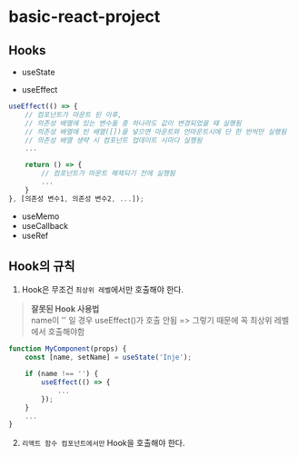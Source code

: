 # basic-react-project

## Hooks
- useState

- useEffect

``` javascript
useEffect(() => {
    // 컴포넌트가 마운트 된 이후,
    // 의존성 배열에 있는 변수들 중 하나라도 값이 변경되었을 때 실행됨
    // 의존성 배열에 빈 배열([])을 넣으면 마운트와 언마운트시에 단 한 번씩만 실행됨
    // 의존성 배열 생략 시 컴포넌트 업데이트 시마다 실행됨
    ...

    return () => {
        // 컴포넌트가 마운트 해제되기 전에 실행됨
        ...
    }
}, [의존성 변수1, 의존성 변수2, ...]);
```

- useMemo
- useCallback
- useRef

## Hook의 규칙
1. Hook은 무조건 `최상위 레벨`에서만 호출해야 한다.
> **잘못된 Hook 사용법**  
> name이 '' 일 경우 useEffect()가 호출 안됨 => 그렇기 때문에 꼭 최상위 레벨에서 호출해야함
``` javascript
function MyComponent(props) {
    const [name, setName] = useState('Inje');

    if (name !== '') {
        useEffect(() => {
            ...
        });
    }
    ...
}
```
2. `리액트 함수 컴포넌트에서만` Hook을 호출해야 한다.